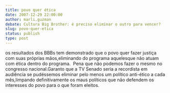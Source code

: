```yaml
---
title: povo quer ética 
date: 2007-12-29 22:00:00
author: marli.guzman
debate: Cultura Big Brother: é preciso eliminar o outro para vencer?
slug: povo-quer-etica
status: publish 
type: post
---
```


os resultados dos BBBs tem demonstrado que o povo quer fazer justiça com suas próprias mãos,eliminando do programa aquelesque não atuam com ética dentro do programa.  Pena que não podemos fazer o mesmo no congresso nacional.Garanto que a TV Senado seria a recordista em audiência se pudéssemos eliminar pelo menos um político anti-ético a cada mês,limpando definitivamente os maus políticos que não defendem os interesses do povo para o que foram eleitos.
